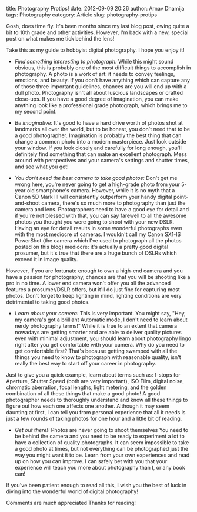 title: Photography Protips!
date: 2012-09-09 20:26
author: Arnav Dhamija
tags: Photography
category: Article
slug: photography-protips

Gosh, does time fly. It's been months since my last blog post, owing quite a
bit to 10th grade and other activities. However, I'm back with a new, special
post on what makes me tick behind the lens!  

Take this as my guide to hobbyist digital photography. I hope you enjoy it!  


  * _Find something interesting to photograph:_ While this might sound obvious, this is probably one of the most difficult things to accomplish in photography. A photo is a work of art: it needs to convey feelings, emotions, and beauty. If you don't have anything which can capture any of those three important guidelines, chances are you will end up with a dull photo. Photography isn't all about luscious landscapes or crafted close-ups. If you have a good degree of imagination, you can make anything look like a professional grade photograph, which brings me to my second point.  


  * _Be imaginative:_ It's good to have a hard drive worth of photos shot at landmarks all over the world, but to be honest, you don't need that to be a good photographer. Imagination is probably the best thing that can change a common photo into a modern masterpiece. Just look outside your window. If you look closely and carefully for long enough, you'll definitely find something that can make an excellent photograph. Mess around with perspectives and your camera's settings and shutter times, and see what you get!  

  * _You don't need the best camera to take good photos:_ Don't get me wrong here, you're never going to get a high-grade photo from your 5-year old smartphone's camera. However, while it is no myth that a Canon 5D Mark III will consistently outperform your handy digital point-and-shoot camera, there's so much more to photography than just the camera and lens. Photographers need to have a good eye for detail and if you're not blessed with that, you can say farewell to all the awesome photos you thought you were going to shoot with your new DSLR. Having an eye for detail results in some wonderful photographs even with the most mediocre of cameras. I wouldn't call my Canon SX1-IS PowerShot (the camera which I've used to photograph all the photos posted on this blog) mediocre: it's actually a pretty good digital prosumer, but it's true that there are a huge bunch of DSLRs which exceed it in image quality.   

However, if you are fortunate enough to own a high-end camera and you have a
passion for photography, chances are that you will be shooting like a pro in
no time. A lower end camera won't offer you all the advanced features a
prosumer/DSLR offers, but it'll do just fine for capturing most photos. Don't
forget to keep lighting in mind, lighting conditions are very detrimental to
taking good photos.

  * _Learn about your camera:_ This is very important. You might say, "Hey, my camera's got a brilliant Automatic mode, I don't need to learn about nerdy photography terms!" While it is true to an extent that camera nowadays are getting smarter and are able to deliver quality pictures even with minimal adjustment, you should learn about photography lingo right after you get comfortable with your camera. Why do you need to get comfortable first? That's because getting swamped with all the things you need to know to photograph with reasonable quality, isn't really the best way to start off your career in photography.  

Just to give you a quick example, learn about terms such as: f-stops for
Aperture, Shutter Speed (both are very important), ISO Film, digital noise,
chromatic aberration, focal lengths, light metering, and the golden
combination of all these things that make a good photo! A good photographer
needs to thoroughly understand and know all these things to figure out how
each one affects one another. Although it may seem daunting at first, I can
tell you from personal experience that all it needs is just a few rounds of
taking photos for one hour and a little bit of reading.

  * _Get out there!:_ Photos are never going to shoot themselves You need to be behind the camera and you need to be ready to experiment a lot to have a collection of quality photographs. It can seem impossible to take a good photo at times, but not everything can be photographed just the way you might want it to be. Learn from your own experiences and read up on how you can improve. I can safely bet with you that your experience will teach you more about photography than I, or any book can!

If you've been patient enough to read all this, I wish you the best of luck in
diving into the wonderful world of digital photography!  

Comments are much appreciated Thanks for reading!  
